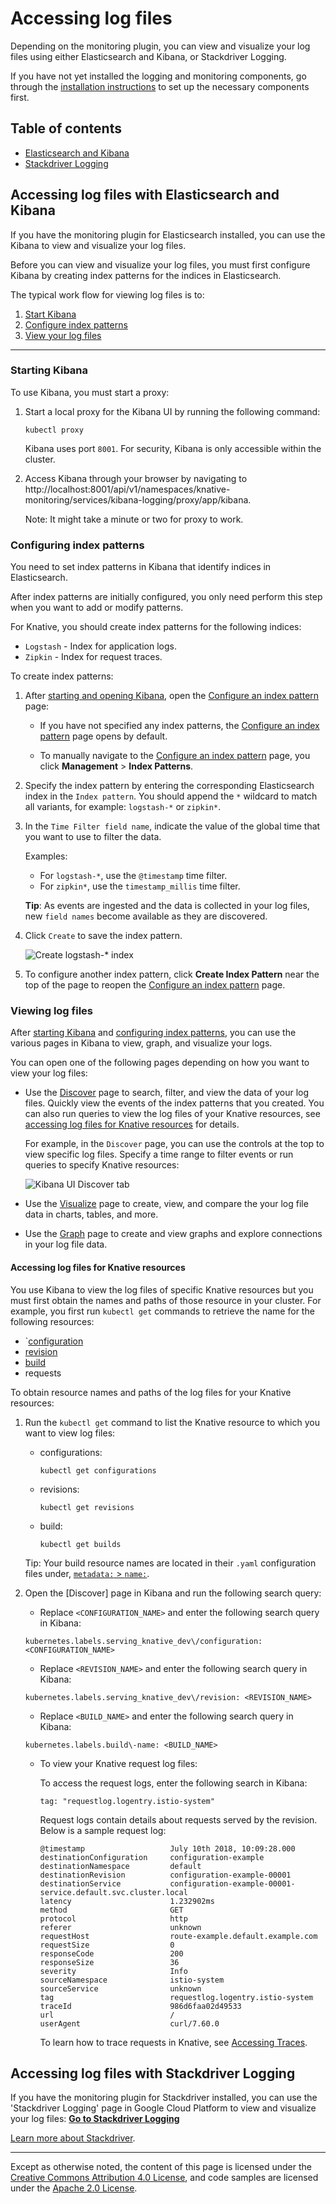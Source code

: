 # Accessing log files

Depending on the monitoring plugin, you can view and visualize your log files
using either Elasticsearch and Kibana, or Stackdriver Logging.

If you have not yet installed the logging and monitoring components, go through the
[installation instructions](./installing-logging-metrics-traces.md) to set up the
necessary components first.

## Table of contents

* [Elasticsearch and Kibana](#accessing-log-files-with-elasticsearch-and-kibana)
* [Stackdriver Logging](#accessing-log-files-with-stackdriver-logging)


## Accessing log files with Elasticsearch and Kibana

If you have the monitoring plugin for Elasticsearch installed, you can use the
Kibana to view and visualize your log files.

Before you can view and visualize your log files, you must first configure
Kibana by creating index patterns for the indices in Elasticsearch.

The typical work flow for viewing log files is to:

1. [Start Kibana](#starting-kibana)
1. [Configure index patterns](#configuring-index-patterns)
1. [View your log files](#viewing-log-files)

<!-- mdemirhan@ TODO: create a video walkthrough of the Kibana UI -->
---------------------

### Starting Kibana

To use Kibana, you must start a proxy:

1. Start a local proxy for the Kibana UI by running the following command:

   ```shell
   kubectl proxy
   ```

   Kibana uses port `8001`. For security, Kibana is only accessible within the
   cluster.

1. Access Kibana through your browser by navigating to
   http://localhost:8001/api/v1/namespaces/knative-monitoring/services/kibana-logging/proxy/app/kibana.

   Note: It might take a minute or two for proxy to work.

### Configuring index patterns

You need to set index patterns in Kibana that identify indices in Elasticsearch.

After index patterns are initially configured, you only need perform this step
when you want to add or modify patterns.

For Knative, you should create index patterns for the following indices:

  * `Logstash` - Index for application logs.
  * `Zipkin` - Index for request traces.

To create index patterns:

1. After [starting and opening Kibana](#starting-kibana), open the
   [Configure an index pattern](http://localhost:8001/api/v1/namespaces/monitoring/services/kibana-logging/proxy/app/kibana#/management/kibana/indices)
   page:

   * If you have not specified any index patterns, the
     [Configure an index pattern](http://localhost:8001/api/v1/namespaces/monitoring/services/kibana-logging/proxy/app/kibana#/management/kibana/indices)
     page opens by default.

   * To manually navigate to the [Configure an index pattern](http://localhost:8001/api/v1/namespaces/monitoring/services/kibana-logging/proxy/app/kibana#/management/kibana/indices)
     page, you click **Management** > **Index Patterns**.

1. Specify the index pattern by entering the corresponding Elasticsearch index
   in the `Index pattern`. You should append the `*` wildcard to match all
   variants, for example: `logstash-*` or `zipkin*`.

1. In the `Time Filter field name`, indicate the value of the global time
   that you want to use to filter the data.

   Examples:
   * For `logstash-*`, use the `@timestamp` time filter.
   * For `zipkin*`, use the `timestamp_millis` time filter.

   **Tip**: As events are ingested and the data is collected in your log files,
   new `field names` become available as they are discovered.

1. Click `Create` to save the index pattern.

   ![Create logstash-* index](images/kibana-landing-page-configure-index.png)

1. To configure another index pattern, click **Create Index Pattern** near
   the top of the page to reopen the
   [Configure an index pattern](http://localhost:8001/api/v1/namespaces/monitoring/services/kibana-logging/proxy/app/kibana#/management/kibana/index)
   page.

### Viewing log files

After [starting Kibana](#starting-kibana) and
[configuring index patterns](#configuring-index-patterns), you can use the
various pages in Kibana to view, graph, and visualize your logs.

You can open one of the following pages depending on how you want to view your
log files:

 * Use the [Discover](http://localhost:8001/api/v1/namespaces/monitoring/services/kibana-logging/proxy/app/kibana#/discover)
   page to search, filter, and view the data of your log files. Quickly view the
   events of the index patterns that you created. You can also run queries to
   view the log files of your Knative resources, see
   [accessing log files for Knative resources](accessing-log-files-for-Knative-resources)
   for details.

   For example, in the `Discover` page, you can use the controls at the top to
   view specific log files. Specify a time range to filter events or run queries
   to specify Knative resources:

   ![Kibana UI Discover tab](./images/kibana-discover-tab-annotated.png)

 * Use the [Visualize](http://localhost:8001/api/v1/namespaces/monitoring/services/kibana-logging/proxy/app/kibana#/visualize)
   page to create, view, and compare the your log file data in charts, tables,
   and more.

 * Use the [Graph](http://localhost:8001/api/v1/namespaces/monitoring/services/kibana-logging/proxy/app/graph)
   page to create and view graphs and explore connections in your log file data.


#### Accessing log files for Knative resources

You use Kibana to view the log files of specific Knative resources but you must
first obtain the names and paths of those resource in your cluster. For example,
you first run `kubectl get` commands to retrieve the name for the following
resources:

* `[configuration](https://github.com/knative/serving/blob/master/docs/spec/spec.md#configuration)
* [revision]()
* [build]()
* requests

To obtain resource names and paths of the log files for your Knative resources:

1. Run the `kubectl get` command to list the Knative resource to which you want
   to view log files:

   * configurations:

      ```shell
      kubectl get configurations
      ```

   * revisions:

      ```shell
      kubectl get revisions
      ```

   * build:

      ```shell
      kubectl get builds
      ```

    Tip: Your build resource names are located in their `.yaml` configuration
    files under,
    [`metadata:` > `name:`](https://github.com/knative/docs/blob/master/build/builds.md#syntax).

1. Open the [Discover] page in Kibana and run the following search query:

      * Replace `<CONFIGURATION_NAME>` and enter the following search query in Kibana:
      ```
      kubernetes.labels.serving_knative_dev\/configuration: <CONFIGURATION_NAME>
      ```

      * Replace `<REVISION_NAME>` and enter the following search query in Kibana:
      ```
      kubernetes.labels.serving_knative_dev\/revision: <REVISION_NAME>
      ```

      * Replace `<BUILD_NAME>` and enter the following search query in Kibana:
      ```
      kubernetes.labels.build\-name: <BUILD_NAME>
      ```



   * To view your Knative request log files:

      To access the request logs, enter the following search in Kibana:

      ```text
      tag: "requestlog.logentry.istio-system"
      ```

        Request logs contain details about requests served by the revision. Below is
        a sample request log:

        ```text
        @timestamp                   July 10th 2018, 10:09:28.000
        destinationConfiguration     configuration-example
        destinationNamespace         default
        destinationRevision          configuration-example-00001
        destinationService           configuration-example-00001-service.default.svc.cluster.local
        latency                      1.232902ms
        method                       GET
        protocol                     http
        referer                      unknown
        requestHost                  route-example.default.example.com
        requestSize                  0
        responseCode                 200
        responseSize                 36
        severity                     Info
        sourceNamespace              istio-system
        sourceService                unknown
        tag                          requestlog.logentry.istio-system
        traceId                      986d6faa02d49533
        url                          /
        userAgent                    curl/7.60.0
        ```

      To learn how to trace requests in Knative, see
      [Accessing Traces](./accessing-traces.md).

## Accessing log files with Stackdriver Logging

If you have the monitoring plugin for Stackdriver installed, you can use the
'Stackdriver Logging' page in Google Cloud Platform to view and visualize
your log files: [**Go to Stackdriver Logging**](https://console.cloud.google.com/logs/viewer)

[Learn more about Stackdriver](https://cloud.google.com/logging/docs/).

---

Except as otherwise noted, the content of this page is licensed under the
[Creative Commons Attribution 4.0 License](https://creativecommons.org/licenses/by/4.0/),
and code samples are licensed under the
[Apache 2.0 License](https://www.apache.org/licenses/LICENSE-2.0).
